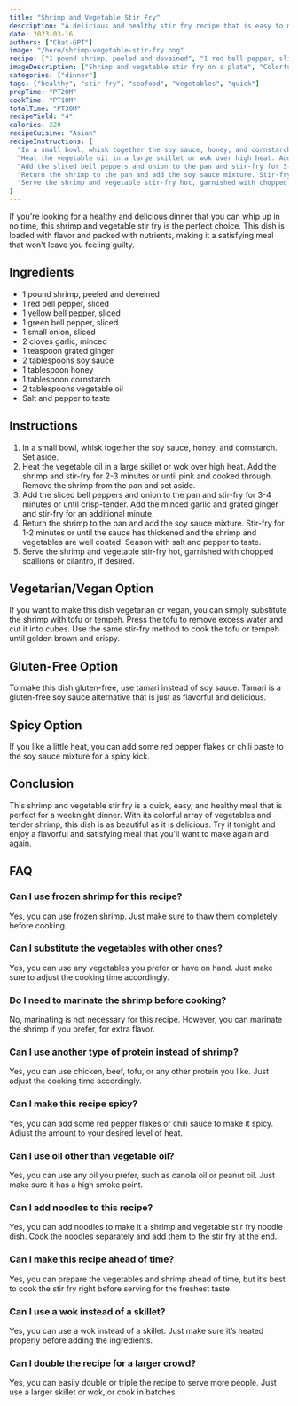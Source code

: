 ```yaml
---
title: "Shrimp and Vegetable Stir Fry"
description: "A delicious and healthy stir fry recipe that is easy to make and loaded with flavor. This dish is perfect for a quick and satisfying dinner."
date: 2023-03-16
authors: ["Chat-GPT"]
image: "/hero/shrimp-vegetable-stir-fry.png"
recipe: ["1 pound shrimp, peeled and deveined", "1 red bell pepper, sliced", "1 yellow bell pepper, sliced", "1 green bell pepper, sliced", "1 small onion, sliced", "2 cloves garlic, minced", "1 teaspoon grated ginger", "2 tablespoons soy sauce", "1 tablespoon honey", "1 tablespoon cornstarch", "2 tablespoons vegetable oil", "Salt and pepper to taste"]
imageDescription: ["Shrimp and vegetable stir fry on a plate", "Colorful stir fry with tender shrimp and crisp vegetables", "Healthy and delicious shrimp and vegetable stir fry", "Quick and easy shrimp stir fry recipe"]
categories: ["dinner"]
tags: ["healthy", "stir-fry", "seafood", "vegetables", "quick"]
prepTime: "PT20M"
cookTime: "PT10M"
totalTime: "PT30M"
recipeYield: "4"
calories: 220
recipeCuisine: "Asian"
recipeInstructions: [
  "In a small bowl, whisk together the soy sauce, honey, and cornstarch. Set aside.",
  "Heat the vegetable oil in a large skillet or wok over high heat. Add the shrimp and stir-fry for 2-3 minutes or until pink and cooked through. Remove the shrimp from the pan and set aside.",
  "Add the sliced bell peppers and onion to the pan and stir-fry for 3-4 minutes or until crisp-tender. Add the minced garlic and grated ginger and stir-fry for an additional minute.",
  "Return the shrimp to the pan and add the soy sauce mixture. Stir-fry for 1-2 minutes or until the sauce has thickened and the shrimp and vegetables are well coated. Season with salt and pepper to taste.",
  "Serve the shrimp and vegetable stir-fry hot, garnished with chopped scallions or cilantro, if desired."
]
---
```


If you're looking for a healthy and delicious dinner that you can whip up in no time, this shrimp and vegetable stir fry is the perfect choice. This dish is loaded with flavor and packed with nutrients, making it a satisfying meal that won't leave you feeling guilty.

## Ingredients
- 1 pound shrimp, peeled and deveined
- 1 red bell pepper, sliced
- 1 yellow bell pepper, sliced
- 1 green bell pepper, sliced
- 1 small onion, sliced
- 2 cloves garlic, minced
- 1 teaspoon grated ginger
- 2 tablespoons soy sauce
- 1 tablespoon honey
- 1 tablespoon cornstarch
- 2 tablespoons vegetable oil
- Salt and pepper to taste

## Instructions
1. In a small bowl, whisk together the soy sauce, honey, and cornstarch. Set aside.
2. Heat the vegetable oil in a large skillet or wok over high heat. Add the shrimp and stir-fry for 2-3 minutes or until pink and cooked through. Remove the shrimp from the pan and set aside.
3. Add the sliced bell peppers and onion to the pan and stir-fry for 3-4 minutes or until crisp-tender. Add the minced garlic and grated ginger and stir-fry for an additional minute.
4. Return the shrimp to the pan and add the soy sauce mixture. Stir-fry for 1-2 minutes or until the sauce has thickened and the shrimp and vegetables are well coated. Season with salt and pepper to taste.
5. Serve the shrimp and vegetable stir-fry hot, garnished with chopped scallions or cilantro, if desired.

## Vegetarian/Vegan Option
If you want to make this dish vegetarian or vegan, you can simply substitute the shrimp with tofu or tempeh. Press the tofu to remove excess water and cut it into cubes. Use the same stir-fry method to cook the tofu or tempeh until golden brown and crispy. 

## Gluten-Free Option
To make this dish gluten-free, use tamari instead of soy sauce. Tamari is a gluten-free soy sauce alternative that is just as flavorful and delicious.

## Spicy Option
If you like a little heat, you can add some red pepper flakes or chili paste to the soy sauce mixture for a spicy kick.

## Conclusion
This shrimp and vegetable stir fry is a quick, easy, and healthy meal that is perfect for a weeknight dinner. With its colorful array of vegetables and tender shrimp, this dish is as beautiful as it is delicious. Try it tonight and enjoy a flavorful and satisfying meal that you'll want to make again and again.

## FAQ

### Can I use frozen shrimp for this recipe?

Yes, you can use frozen shrimp. Just make sure to thaw them completely before cooking.

### Can I substitute the vegetables with other ones?

Yes, you can use any vegetables you prefer or have on hand. Just make sure to adjust the cooking time accordingly.

### Do I need to marinate the shrimp before cooking?

No, marinating is not necessary for this recipe. However, you can marinate the shrimp if you prefer, for extra flavor.

### Can I use another type of protein instead of shrimp?

Yes, you can use chicken, beef, tofu, or any other protein you like. Just adjust the cooking time accordingly.

### Can I make this recipe spicy?

Yes, you can add some red pepper flakes or chili sauce to make it spicy. Adjust the amount to your desired level of heat.

### Can I use oil other than vegetable oil?

Yes, you can use any oil you prefer, such as canola oil or peanut oil. Just make sure it has a high smoke point.

### Can I add noodles to this recipe?

Yes, you can add noodles to make it a shrimp and vegetable stir fry noodle dish. Cook the noodles separately and add them to the stir fry at the end.

### Can I make this recipe ahead of time?

Yes, you can prepare the vegetables and shrimp ahead of time, but it’s best to cook the stir fry right before serving for the freshest taste.

### Can I use a wok instead of a skillet?

Yes, you can use a wok instead of a skillet. Just make sure it’s heated properly before adding the ingredients.

### Can I double the recipe for a larger crowd?

Yes, you can easily double or triple the recipe to serve more people. Just use a larger skillet or wok, or cook in batches.